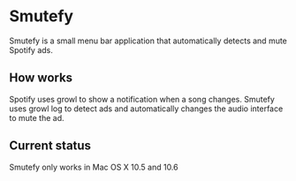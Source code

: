 # Smutefy

Smutefy is a small menu bar application that automatically detects and mute Spotify ads.

## How works

Spotify uses growl to show a notification when a song changes. Smutefy uses growl log to detect ads and automatically changes the audio interface to mute the ad.

## Current status

Smutefy only works in Mac OS X 10.5 and 10.6
